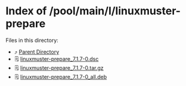 
# Index of /pool/main/l/linuxmuster-prepare
Files in this directory:
- ⤴ [Parent Directory](../)
- 🗒 [linuxmuster-prepare_7.1.7-0.dsc](linuxmuster-prepare_7.1.7-0.dsc)
- 🗒 [linuxmuster-prepare_7.1.7-0.tar.gz](linuxmuster-prepare_7.1.7-0.tar.gz)
- 🗒 [linuxmuster-prepare_7.1.7-0_all.deb](linuxmuster-prepare_7.1.7-0_all.deb)
